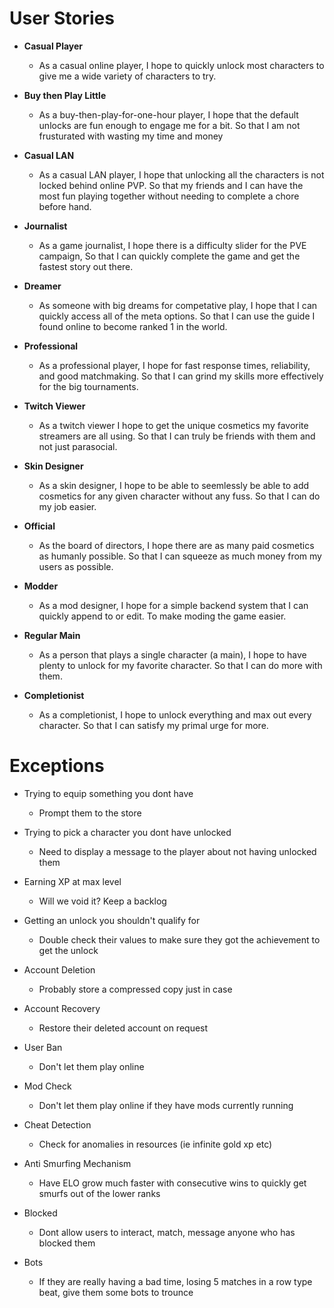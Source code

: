 # User Stories

- **Casual Player**
    - As a casual online player, I hope to quickly unlock most characters to give me a wide variety of characters to try.


- **Buy then Play Little**
    - As a buy-then-play-for-one-hour player, I hope that the default unlocks are fun enough to engage me for a bit. So that I am not frusturated with wasting my time and money

- **Casual LAN**
    - As a casual LAN player, I hope that unlocking all the characters is not locked behind online PVP. So that my friends and I can have the most fun playing together without needing to complete a chore before hand.

- **Journalist**
    - As a game journalist, I hope there is a difficulty slider for the PVE campaign, So that I can quickly complete the game and get the fastest story out there.

- **Dreamer**
    - As someone with big dreams for competative play, I hope that I can quickly access all of the meta options. So that I can use the guide I found online to become ranked 1 in the world.

- **Professional**
    - As a professional player, I hope for fast response times, reliability, and good matchmaking. So that I can grind my skills more effectively for the big tournaments.

- **Twitch Viewer**
    - As a twitch viewer I hope to get the unique cosmetics my favorite streamers are all using. So that I can truly be friends with them and not just parasocial.

- **Skin Designer**
    - As a skin designer, I hope to be able to seemlessly be able to add cosmetics for any given character without any fuss. So that I can do my job easier.

- **Official**
    - As the board of directors, I hope there are as many paid cosmetics as humanly possible. So that I can squeeze as much money from my users as possible.

- **Modder**
    - As a mod designer, I hope for a simple backend system that I can quickly append to or edit. To make moding the game easier.

- **Regular Main**
    - As a person that plays a single character (a main), I hope to have plenty to unlock for my favorite character. So that I can do more with them.

- **Completionist**
    - As a completionist, I hope to unlock everything and max out every character. So that I can satisfy my primal urge for more.


# Exceptions
- Trying to equip something you dont have
    - Prompt them to the store

- Trying to pick a character you dont have unlocked
    - Need to display a message to the player about not having unlocked them

- Earning XP at max level
    - Will we void it? Keep a backlog

- Getting an unlock you shouldn't qualify for
    - Double check their values to make sure they got the achievement to get the unlock

- Account Deletion
    - Probably store a compressed copy just in case

- Account Recovery
    - Restore their deleted account on request

- User Ban
    - Don't let them play online

- Mod Check
    - Don't let them play online if they have mods currently running

- Cheat Detection
    - Check for anomalies in resources (ie infinite gold xp etc)

- Anti Smurfing Mechanism
    - Have ELO grow much faster with consecutive wins to quickly get smurfs out of the lower ranks

- Blocked
    - Dont allow users to interact, match, message anyone who has blocked them

- Bots
    - If they are really having a bad time, losing 5 matches in a row type beat, give them some bots to trounce
